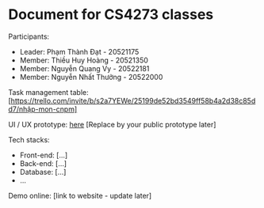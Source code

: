 # Document for CS4273 classes

Participants:

- Leader: Phạm Thành Đạt - 20521175
- Member: Thiều Huy Hoàng - 20521350
- Member: Nguyễn Quang Vy - 20522181
- Member: Nguyễn Nhất Thưởng - 20522000

Task management table: [https://trello.com/invite/b/s2a7YEWe/25199de52bd3549ff58b4a2d38c85dd7/nhập-mon-cnpm]

UI / UX prototype: [here](https://www.figma.com/file/HPItpL9Ea8kNQIzWbNyQCk/Untitled?node-id=0%3A1) [Replace by your public prototype later]

Tech stacks:

- Front-end: [...]
- Back-end: [...]
- Database: [...]
- ...

Demo online: [link to website - update later]
